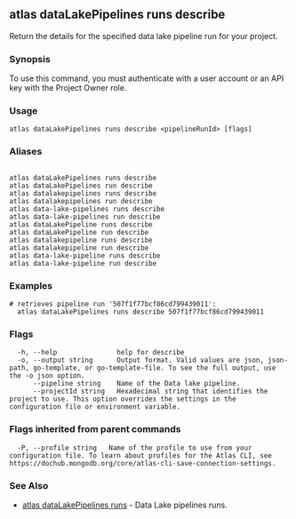 ## atlas dataLakePipelines runs describe

Return the details for the specified data lake pipeline run for your project.


### Synopsis

To use this command, you must authenticate with a user account or an API key with the Project Owner role.


### Usage
```
atlas dataLakePipelines runs describe <pipelineRunId> [flags]
```

### Aliases
```

atlas dataLakePipelines runs describe
atlas dataLakePipelines run describe
atlas datalakepipelines runs describe
atlas datalakepipelines run describe
atlas data-lake-pipelines runs describe
atlas data-lake-pipelines run describe
atlas dataLakePipeline runs describe
atlas dataLakePipeline run describe
atlas datalakepipeline runs describe
atlas datalakepipeline run describe
atlas data-lake-pipeline runs describe
atlas data-lake-pipeline run describe
```

### Examples

```
# retrieves pipeline run '507f1f77bcf86cd799439011':
  atlas dataLakePipelines runs describe 507f1f77bcf86cd799439011

```


### Flags

```
  -h, --help               help for describe
  -o, --output string      Output format. Valid values are json, json-path, go-template, or go-template-file. To see the full output, use the -o json option.
      --pipeline string    Name of the Data lake pipeline.
      --projectId string   Hexadecimal string that identifies the project to use. This option overrides the settings in the configuration file or environment variable.

```


### Flags inherited from parent commands

```
  -P, --profile string   Name of the profile to use from your configuration file. To learn about profiles for the Atlas CLI, see https://dochub.mongodb.org/core/atlas-cli-save-connection-settings.

```

### See Also


* [atlas dataLakePipelines runs](atlas_dataLakePipelines_runs.md)	- Data Lake pipelines runs.



